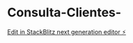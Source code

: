 # Consulta-Clientes-

[Edit in StackBlitz next generation editor ⚡️](https://stackblitz.com/~/github.com/luzinsrl2023/Consulta-Clientes-)